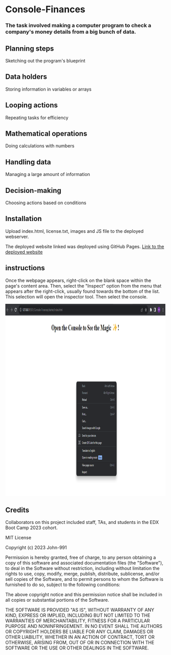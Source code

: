 # Console-Finances

### The task involved making a computer program to check a company's money details from a big bunch of data.

## Planning steps
Sketching out the program's blueprint
## Data holders
Storing information in variables or arrays
## Looping actions
Repeating tasks for efficiency
## Mathematical operations
Doing calculations with numbers
## Handling data
Managing a large amount of information
## Decision-making
Choosing actions based on conditions

## Installation

Upload index.html, license.txt, images and JS file to the deployed webserver.

The deployed website linked was deployed using GitHub Pages.
[Link to the deployed website](https://john-991.github.io/Bootstrap-Portfolio/)

## instructions 
Once the webpage appears, right-click on the blank space within the page's content area. Then, select the "Inspect" option from the menu that appears after the right-click, usually found towards the bottom of the list. This selection will open the inspector tool.
Then select the console.

<img src="starter/images/screenshot.png" width="500" height="600">


## Credits

Collaborators on this project included staff, TAs, and students in the EDX Boot Camp 2023 cohort. 

MIT License

Copyright (c) 2023 John-991

Permission is hereby granted, free of charge, to any person obtaining a copy
of this software and associated documentation files (the "Software"), to deal
in the Software without restriction, including without limitation the rights
to use, copy, modify, merge, publish, distribute, sublicense, and/or sell
copies of the Software, and to permit persons to whom the Software is
furnished to do so, subject to the following conditions:

The above copyright notice and this permission notice shall be included in all
copies or substantial portions of the Software.

THE SOFTWARE IS PROVIDED "AS IS", WITHOUT WARRANTY OF ANY KIND, EXPRESS OR
IMPLIED, INCLUDING BUT NOT LIMITED TO THE WARRANTIES OF MERCHANTABILITY,
FITNESS FOR A PARTICULAR PURPOSE AND NONINFRINGEMENT. IN NO EVENT SHALL THE
AUTHORS OR COPYRIGHT HOLDERS BE LIABLE FOR ANY CLAIM, DAMAGES OR OTHER
LIABILITY, WHETHER IN AN ACTION OF CONTRACT, TORT OR OTHERWISE, ARISING FROM,
OUT OF OR IN CONNECTION WITH THE SOFTWARE OR THE USE OR OTHER DEALINGS IN THE
SOFTWARE.
